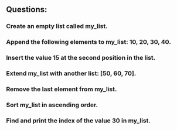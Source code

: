 ## Questions:

### Create an empty list called my_list.

### Append the following elements to my_list: 10, 20, 30, 40.

### Insert the value 15 at the second position in the list.

### Extend my_list with another list: [50, 60, 70].

### Remove the last element from my_list.

### Sort my_list in ascending order.

### Find and print the index of the value 30 in my_list.
